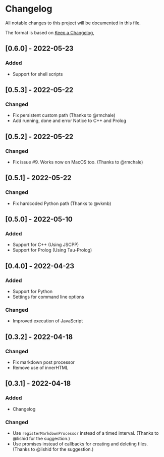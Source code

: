 # Changelog
All notable changes to this project will be documented in this file.

The format is based on [Keep a Changelog](https://keepachangelog.com/en/1.0.0/),


## [0.6.0] - 2022-05-23
### Added
- Support for shell scripts

## [0.5.3] - 2022-05-22
### Changed
- Fix persistent custom path (Thanks to @rmchale)
- Add running, done and error Notice to C++ and Prolog

## [0.5.2] - 2022-05-22
### Changed
- Fix issue #9. Works now on MacOS too. (Thanks to @rmchale)

## [0.5.1] - 2022-05-22
### Changed
- Fix hardcoded Python path (Thanks to @vkmb)

## [0.5.0] - 2022-05-10
### Added
- Support for C++ (Using JSCPP)
- Support for Prolog (Using Tau-Prolog)

## [0.4.0] - 2022-04-23
### Added
- Support for Python
- Settings for command line options

### Changed
- Improved execution of JavaScript
 
## [0.3.2] - 2022-04-18
### Changed
- Fix markdown post processor
- Remove use of innerHTML

## [0.3.1] - 2022-04-18
### Added
- Changelog

### Changed
- Use `registerMarkdownProcessor` instead of a timed interval. (Thanks to @lishid for the suggestion.)
- Use promises instead of callbacks for creating and deleting files. (Thanks to @lishid for the suggestion.)
